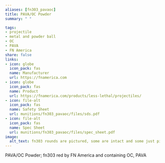 ```yaml
--- 
aliases: [fn303_pavaoc] 
title: PAVA/OC Powder 
summary: " " 

tags:  
- projectile 
- metal and powder ball 
- OC 
- PAVA 
- FN America 
share: false 
links:  
- icon: globe 
  icon_pack: fas 
  name: Manufacturer 
  url: https://fnamerica.com 
- icon: globe 
  icon_pack: fas 
  name: Product 
  url: https://fnamerica.com/products/less-lethal/projectiles/ 
- icon: file-alt  
  icon_pack: fas 
  name: Safety Sheet 
  url: munitions/fn303_pavaoc/files/sds.pdf 
- icon: file-alt  
  icon_pack: fas 
  name: Spec Sheet 
  url: munitions/fn303_pavaoc/files/spec_sheet.pdf 
image: 
  alt_text: fn303 rounds are pictured, some are intact and some just pieces of broken plastic casings, but horrible bismuth beads are seen up front in the intact balls. They look a lot like pepper balls, round and plastic, two halves snapped together like sinister Easter Eggs, but the have stabilizers on the bottom to direct their impact. Rough plastic with channels for aerodynamic performance. 
---
```

PAVA/OC Powder; fn303 red by FN America and containing OC, PAVA

